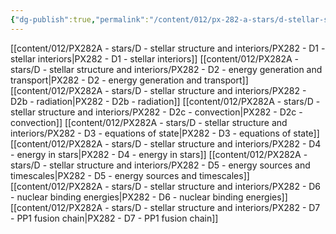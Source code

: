 ```yaml
---
{"dg-publish":true,"permalink":"/content/012/px-282-a-stars/d-stellar-structure-and-interiors/d-solar-structure-and-interiors/","noteIcon":"1","created":"2024-11-25T10:50:32.000+00:00","updated":"2024-12-03T10:05:59.478+00:00"}
---
```


[[content/012/PX282A - stars/D - stellar structure and interiors/PX282 - D1 - stellar interiors\|PX282 - D1 - stellar interiors]]
[[content/012/PX282A - stars/D - stellar structure and interiors/PX282 - D2 - energy generation and transport\|PX282 - D2 - energy generation and transport]]
[[content/012/PX282A - stars/D - stellar structure and interiors/PX282 - D2b - radiation\|PX282 - D2b - radiation]]
[[content/012/PX282A - stars/D - stellar structure and interiors/PX282 - D2c - convection\|PX282 - D2c - convection]]
[[content/012/PX282A - stars/D - stellar structure and interiors/PX282 - D3 - equations of state\|PX282 - D3 - equations of state]]
[[content/012/PX282A - stars/D - stellar structure and interiors/PX282 - D4 - energy in stars\|PX282 - D4 - energy in stars]]
[[content/012/PX282A - stars/D - stellar structure and interiors/PX282 - D5 - energy sources and timescales\|PX282 - D5 - energy sources and timescales]]
[[content/012/PX282A - stars/D - stellar structure and interiors/PX282 - D6 - nuclear binding energies\|PX282 - D6 - nuclear binding energies]]
[[content/012/PX282A - stars/D - stellar structure and interiors/PX282 - D7 - PP1 fusion chain\|PX282 - D7 - PP1 fusion chain]]
